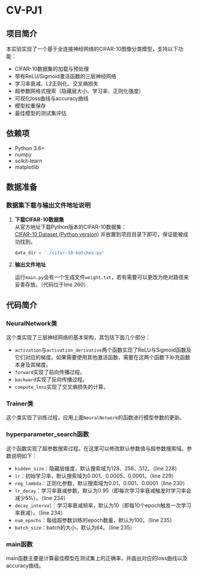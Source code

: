 # CV-PJ1

## 项目简介
本实验实现了一个基于全连接神经网络的CIFAR-10图像分类模型，支持以下功能：
- CIFAR-10数据集的加载与预处理
- 带有ReLU/Sigmoid激活函数的三层神经网络
- 学习率衰减、L2正则化、交叉熵损失
- 超参数网格式搜索（隐藏层大小、学习率、正则化强度）
- 可视化loss曲线与accuracy曲线
- 模型权重保存
- 最佳模型的测试集评估

## 依赖项
- Python 3.6+
- numpy
- scikit-learn
- matplotlib
## 数据准备

### 数据集下载与输出文件地址说明
1. **下载CIFAR-10数据集**  
   从官方地址下载Python版本的CIFAR-10数据集：  
   [CIFAR-10 Dataset (Python version)](https://www.cs.toronto.edu/~kriz/cifar-10-python.tar.gz)
   并放置到项目目录下即可，保证能被成功找到。
   ```python
   data_dir = './cifar-10-batches-py'
   ```

2. **输出文件地址**
   
   运行`main.py`会有一个生成文件`weight.txt`，若有需要可以更改为绝对路径来妥善存放。（代码位于line 260）



## 代码简介

### NeuralNetwork类

这个类实现了三层神经网络的基本架构，其包括下面几个部分：
- `activation`与`activation_derivative`两个函数实现了ReLU与Sigmoid函数及它们对应的梯度。如果需要使用其他激活函数，需要在这两个函数下补充函数本身及其梯度。
- `forward`实现了前向传播过程。
- `backward`实现了反向传播过程。
- `compute_loss`实现了交叉熵损失的计算。


### Trainer类

这个类实现了训练过程，应用上面`NeuralNetwork`的函数进行模型参数的更新。

### hyperparameter_search函数

这个函数实现了超参数搜索过程。在这里可以修改默认参数值与超参数搜索域。参数说明如下：

- `hidden_size`：隐藏层维度，默认搜索域为128、256、512。（line 228）
- `lr`：初始学习率，默认搜索域为0.001、0.0005、0.0001。（line 229）
- `reg_lambda`：正则化参数，默认搜索域为0.01、0.001、0.0001（line 230）
- `lr_decay`：学习率衰减参数，默认为0.95（即每次学习率衰减触发时学习率会减少5%）。（line 234）
- `decay_interval`：学习率衰减频率，默认为10（即每10个epoch触发一次学习率衰减）。（line 234）
- `num_epochs`：每组超参数训练的epoch数量，默认为100。（line 235）
- `batch_size`：batch的大小，默认为64。（line 235）

### main函数

main函数主要是计算最佳模型在测试集上的正确率，并画出对应的loss曲线以及accuracy曲线。

   


   
